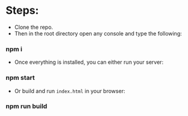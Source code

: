 # Steps:

- Clone the repo.
- Then in the root directory open any console and type the following:
### npm i
- Once everything is installed, you can either run your server:
### npm start
- Or build and run `index.html` in your browser:
### npm run build

